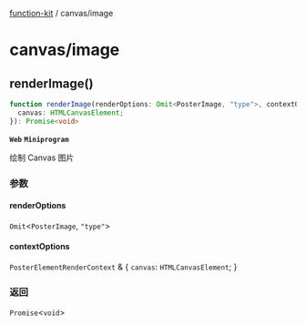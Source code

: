 [function-kit](index.md) / canvas/image

# canvas/image

## renderImage()

```ts
function renderImage(renderOptions: Omit<PosterImage, "type">, contextOptions: PosterElementRenderContext & {
  canvas: HTMLCanvasElement;
}): Promise<void>
```

**`Web`** **`Miniprogram`**

绘制 Canvas 图片

### 参数

#### renderOptions

`Omit`\<`PosterImage`, `"type"`\>

#### contextOptions

`PosterElementRenderContext` & \{
  `canvas`: `HTMLCanvasElement`;
 \}

### 返回

`Promise`\<`void`\>
